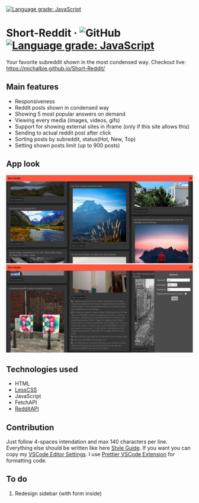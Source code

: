 [![Language grade: JavaScript](https://img.shields.io/lgtm/grade/javascript/g/michalbie/Short-Reddit.svg?logo=lgtm&logoWidth=18)](https://lgtm.com/projects/g/michalbie/Short-Reddit/context:javascript)
# Short-Reddit &middot; ![GitHub](https://img.shields.io/github/license/michalbie/Short-Reddit) [![Language grade: JavaScript](https://img.shields.io/lgtm/grade/javascript/g/michalbie/Short-Reddit.svg?logo=lgtm&logoWidth=18)](https://lgtm.com/projects/g/michalbie/Short-Reddit/context:javascript)
Your favorite subreddit shown in the most condensed way.
Checkout live: <a href="https://michalbie.github.io/Short-Reddit/" target="_blank"> https://michalbie.github.io/Short-Reddit/ </a>


## Main features
* Responsiveness
* Reddit posts shown in condensed way
* Showing 5 most popular answers on demand
* Viewing every media (images, videos, gifs)
* Support for showing external sites in iframe (only if this site allows this)
* Sending to actual reddit post after click
* Sorting posts by subreddit, status(Hot, New, Top)
* Setting shown posts limit (up to 900 posts)

## App look
![Desktop](assets/screenshots/desktop_1.png "Desktop")
![Desktop](assets/screenshots/desktop_2.png "Desktop")

## Technologies used
* HTML
* [LessCSS](http://lesscss.org/ "LessCSS")
* JavaScript
* FetchAPI
* [RedditAPI](https://www.reddit.com/dev/api/ "Reddit API")

## Contribution
Just follow 4-spaces intendation and max 140 characters per line. Everything else should be written like here [Style Guide](https://github.com/bevacqua/js 
"bavacqua style guide"). If you want you can copy my [VSCode Editor Settings](.vscode "VSCode Editor Settings"). I use [Prettier VSCode Extension](https://marketplace.visualstudio.com/items?itemName=esbenp.prettier-vscode) for formatting code.

## To do
1. Redesign sidebar (with form inside)
